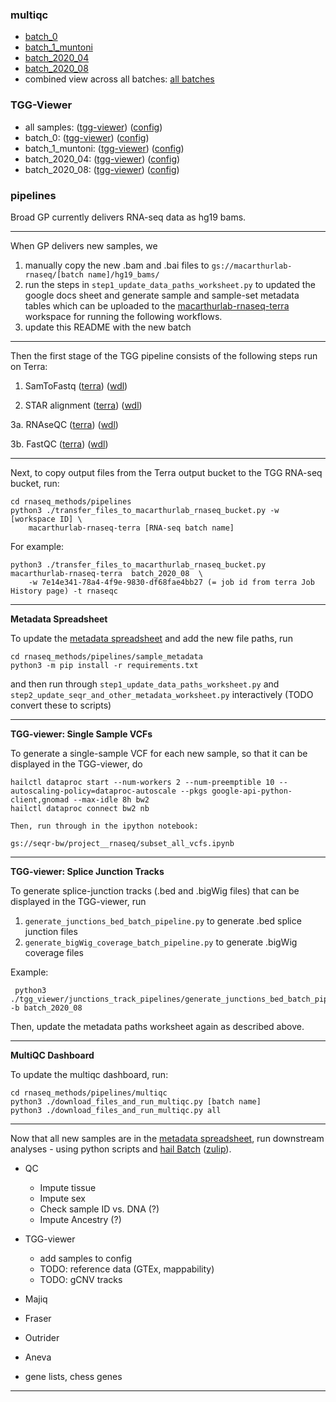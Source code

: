 ### multiqc
* [batch_0](https://macarthur-lab.github.io/rnaseq-methods/pipelines/multiqc/batch_0.html)
* [batch_1_muntoni](https://macarthur-lab.github.io/rnaseq-methods/pipelines/multiqc/batch_1_muntoni.html)
* [batch_2020_04](https://macarthur-lab.github.io/rnaseq-methods/pipelines/multiqc/batch_2020_04.html)
* [batch_2020_08](https://macarthur-lab.github.io/rnaseq-methods/pipelines/multiqc/batch_2020_08.html)
* combined view across all batches: [all batches](https://macarthur-lab.github.io/rnaseq-methods/pipelines/multiqc/all.html)


### TGG-Viewer

- all samples: ([tgg-viewer](http://tgg-viewer.broadinstitute.org/#locus=chr21:45988674-45991233&show=~(~'junctions~'coverage~'vcf)&selectedRows=~(GTEx*20Tracks~(~'GTEx*20All*20Muscle*20-*20Norm.~'GTEx*20All*20Blood*20-*20Norm.~'GTEx*20All*20Fibs*20-*20Norm.)~Samples~(~))&selectedSamples=~()&sjOptions=~(bounceHeightBasedOn~'random~colorBy~'isAnnotatedJunction~colorByNumReadsThreshold~5~hideAnnotated~false~hideUnannotated~false~labelAnnotatedJunction~false~labelAnnotatedJunctionValue~'*20*5bA*5d~labelMotif~false~labelMultiMappedReadCount~false~labelTotalReadCount~false~labelUniqueReadCount~true~maxFractionMultiMappedReads~1~minSplicedAlignmentOverhang~0~minTotalReads~1~minUniquelyMappedReads~0~showOnlyMinusStrand~false~showOnlyPlusStrand~false~thicknessBasedOn~'numUniqueReads~trackHeight~170)&vcfOptions=~(displayMode~'EXPANDED)&bamOptions=~(alignmentShading~'strand~showSoftClips~true~trackHeight~200~viewAsPairs~false)&gcnvOptions=~(trackHeight~200~trackMin~0~trackMax~5~autoscale~false~onlyHandleClicksForHighlightedSamples~true)&settingsUrl=~'https*3a*2f*2fraw.githubusercontent.com*2fmacarthur-lab*2frnaseq-methods*2fmaster*2fpipelines*2ftgg_viewer*2fconfigs*2fall_rnaseq_samples.json))  ([config](https://github.com/macarthur-lab/rnaseq-methods/blob/master/pipelines/tgg_viewer/configs/all_rnaseq_samples.json))
- batch_0: ([tgg-viewer](http://tgg-viewer.broadinstitute.org/#locus=chr21:45988674-45991233&show=~(~'junctions~'coverage~'vcf)&selectedRows=~(GTEx*20Tracks~(~'GTEx*20All*20Muscle*20-*20Norm.~'GTEx*20All*20Blood*20-*20Norm.~'GTEx*20All*20Fibs*20-*20Norm.)~Samples~(~))&selectedSamples=~()&sjOptions=~(bounceHeightBasedOn~'random~colorBy~'isAnnotatedJunction~colorByNumReadsThreshold~5~hideAnnotated~false~hideUnannotated~false~labelAnnotatedJunction~false~labelAnnotatedJunctionValue~'*20*5bA*5d~labelMotif~false~labelMultiMappedReadCount~false~labelTotalReadCount~false~labelUniqueReadCount~true~maxFractionMultiMappedReads~1~minSplicedAlignmentOverhang~0~minTotalReads~1~minUniquelyMappedReads~0~showOnlyMinusStrand~false~showOnlyPlusStrand~false~thicknessBasedOn~'numUniqueReads~trackHeight~170)&vcfOptions=~(displayMode~'EXPANDED)&bamOptions=~(alignmentShading~'strand~showSoftClips~true~trackHeight~200~viewAsPairs~false)&gcnvOptions=~(trackHeight~200~trackMin~0~trackMax~5~autoscale~false~onlyHandleClicksForHighlightedSamples~true)&settingsUrl=~'https*3a*2f*2fraw.githubusercontent.com*2fmacarthur-lab*2frnaseq-methods*2fmaster*2fpipelines*2ftgg_viewer*2fconfigs*2foriginal_rnaseq_samples.json))  ([config](https://github.com/macarthur-lab/rnaseq-methods/blob/master/pipelines/tgg_viewer/configs/original_rnaseq_samples.json))
- batch_1_muntoni: ([tgg-viewer](http://tgg-viewer.broadinstitute.org/#locus=chr21:45988674-45991233&show=~(~'junctions~'coverage~'vcf)&selectedRows=~(GTEx*20Tracks~(~'GTEx*20All*20Muscle*20-*20Norm.~'GTEx*20All*20Blood*20-*20Norm.~'GTEx*20All*20Fibs*20-*20Norm.)~Samples~(~))&selectedSamples=~()&sjOptions=~(bounceHeightBasedOn~'random~colorBy~'isAnnotatedJunction~colorByNumReadsThreshold~5~hideAnnotated~false~hideUnannotated~false~labelAnnotatedJunction~false~labelAnnotatedJunctionValue~'*20*5bA*5d~labelMotif~false~labelMultiMappedReadCount~false~labelTotalReadCount~false~labelUniqueReadCount~true~maxFractionMultiMappedReads~1~minSplicedAlignmentOverhang~0~minTotalReads~1~minUniquelyMappedReads~0~showOnlyMinusStrand~false~showOnlyPlusStrand~false~thicknessBasedOn~'numUniqueReads~trackHeight~170)&vcfOptions=~(displayMode~'EXPANDED)&bamOptions=~(alignmentShading~'strand~showSoftClips~true~trackHeight~200~viewAsPairs~false)&gcnvOptions=~(trackHeight~200~trackMin~0~trackMax~5~autoscale~false~onlyHandleClicksForHighlightedSamples~true)&settingsUrl=~'https*3a*2f*2fraw.githubusercontent.com*2fmacarthur-lab*2frnaseq-methods*2fmaster*2fpipelines*2ftgg_viewer*2fconfigs*2fmuntoni_rnaseq_samples.json))  ([config](https://github.com/macarthur-lab/rnaseq-methods/blob/master/pipelines/tgg_viewer/configs/muntoni_rnaseq_samples.json))
- batch_2020_04: ([tgg-viewer](http://tgg-viewer.broadinstitute.org/#locus=chr21:45988674-45991233&show=~(~'junctions~'coverage~'vcf)&selectedRows=~(GTEx*20Tracks~(~'GTEx*20All*20Muscle*20-*20Norm.~'GTEx*20All*20Blood*20-*20Norm.~'GTEx*20All*20Fibs*20-*20Norm.)~Samples~(~))&selectedSamples=~()&sjOptions=~(bounceHeightBasedOn~'random~colorBy~'isAnnotatedJunction~colorByNumReadsThreshold~5~hideAnnotated~false~hideUnannotated~false~labelAnnotatedJunction~false~labelAnnotatedJunctionValue~'*20*5bA*5d~labelMotif~false~labelMultiMappedReadCount~false~labelTotalReadCount~false~labelUniqueReadCount~true~maxFractionMultiMappedReads~1~minSplicedAlignmentOverhang~0~minTotalReads~1~minUniquelyMappedReads~0~showOnlyMinusStrand~false~showOnlyPlusStrand~false~thicknessBasedOn~'numUniqueReads~trackHeight~170)&vcfOptions=~(displayMode~'EXPANDED)&bamOptions=~(alignmentShading~'strand~showSoftClips~true~trackHeight~200~viewAsPairs~false)&gcnvOptions=~(trackHeight~200~trackMin~0~trackMax~5~autoscale~false~onlyHandleClicksForHighlightedSamples~true)&settingsUrl=~'https*3a*2f*2fraw.githubusercontent.com*2fmacarthur-lab*2frnaseq-methods*2fmaster*2fpipelines*2ftgg_viewer*2fconfigs*2f2020_04_rnaseq_samples.json))  ([config](https://github.com/macarthur-lab/rnaseq-methods/blob/master/pipelines/tgg_viewer/configs/2020_04_rnaseq_samples.json))
- batch_2020_08: ([tgg-viewer](http://tgg-viewer.broadinstitute.org/#locus=chr21:45988674-45991233&show=~(~'junctions~'coverage~'vcf)&selectedRows=~(GTEx*20Tracks~(~'GTEx*20All*20Muscle*20-*20Norm.~'GTEx*20All*20Blood*20-*20Norm.~'GTEx*20All*20Fibs*20-*20Norm.)~Samples~(~))&selectedSamples=~()&sjOptions=~(bounceHeightBasedOn~'random~colorBy~'isAnnotatedJunction~colorByNumReadsThreshold~5~hideAnnotated~false~hideUnannotated~false~labelAnnotatedJunction~false~labelAnnotatedJunctionValue~'*20*5bA*5d~labelMotif~false~labelMultiMappedReadCount~false~labelTotalReadCount~false~labelUniqueReadCount~true~maxFractionMultiMappedReads~1~minSplicedAlignmentOverhang~0~minTotalReads~1~minUniquelyMappedReads~0~showOnlyMinusStrand~false~showOnlyPlusStrand~false~thicknessBasedOn~'numUniqueReads~trackHeight~170)&vcfOptions=~(displayMode~'EXPANDED)&bamOptions=~(alignmentShading~'strand~showSoftClips~true~trackHeight~200~viewAsPairs~false)&gcnvOptions=~(trackHeight~200~trackMin~0~trackMax~5~autoscale~false~onlyHandleClicksForHighlightedSamples~true)&settingsUrl=~'https*3a*2f*2fraw.githubusercontent.com*2fmacarthur-lab*2frnaseq-methods*2fmaster*2fpipelines*2ftgg_viewer*2fconfigs*2f2020_08_rnaseq_samples.json))  ([config](https://github.com/macarthur-lab/rnaseq-methods/blob/master/pipelines/tgg_viewer/configs/2020_08_rnaseq_samples.json))


### pipelines

Broad GP currently delivers RNA-seq data as hg19 bams.
   
---
When GP delivers new samples, we 
1. manually copy the new .bam and .bai files to `gs://macarthurlab-rnaseq/[batch name]/hg19_bams/`
2. run the steps in `step1_update_data_paths_worksheet.py` to updated the google docs sheet and generate sample and sample-set metadata tables which 
can be uploaded to the [macarthurlab-rnaseq-terra](https://app.terra.bio/#workspaces/macarthurlab-rnaseq-terra/macarthurlab-rnaseq-terra/workflows) workspace for running the following workflows.  
3. update this README with the new batch      
---
Then the first stage of the TGG pipeline consists of the following steps run on Terra:
  1. SamToFastq 
    ([terra](https://app.terra.bio/#workspaces/macarthurlab-rnaseq-terra/macarthurlab-rnaseq-terra/workflows/broadinstitute_gtex/samtofastq_v1-0_BETA_cfg))
    ([wdl](https://portal.firecloud.org/?return=terra#methods/broadinstitute_gtex/samtofastq_v1-0_BETA/6/wdl))
  
  2. STAR alignment
    ([terra](https://app.terra.bio/#workspaces/macarthurlab-rnaseq-terra/macarthurlab-rnaseq-terra/workflows/broadinstitute_gtex/star_v1-0_BETA_cfg))
    ([wdl](https://portal.firecloud.org/?return=terra#methods/broadinstitute_gtex/star_v1-0_BETA/7/wdl))

  3a. RNAseQC
    ([terra](https://app.terra.bio/#workspaces/macarthurlab-rnaseq-terra/macarthurlab-rnaseq-terra/workflows/broadinstitute_gtex/rnaseqc2_v1-0_BETA_cfg))
    ([wdl](https://portal.firecloud.org/?return=terra#methods/broadinstitute_gtex/rnaseqc2_v1-0_BETA/2/wdl))
  
  3b. FastQC
    ([terra](https://app.terra.bio/#workspaces/macarthurlab-rnaseq-terra/macarthurlab-rnaseq-terra/workflows/sanand/FastQC))
    ([wdl](https://portal.firecloud.org/?return=terra#methods/sanand/FastQC/1/wdl))


---
 
Next, to copy output files from the Terra output bucket to the TGG RNA-seq bucket, run:
```
cd rnaseq_methods/pipelines
python3 ./transfer_files_to_macarthurlab_rnaseq_bucket.py -w [workspace ID] \
    macarthurlab-rnaseq-terra [RNA-seq batch name]

```
For example:
```
python3 ./transfer_files_to_macarthurlab_rnaseq_bucket.py  macarthurlab-rnaseq-terra  batch_2020_08  \
    -w 7e14e341-78a4-4f9e-9830-df68fae4bb27 (= job id from terra Job History page) -t rnaseqc
```

---


**Metadata Spreadsheet**

To update the [metadata spreadsheet](https://docs.google.com/spreadsheets/d/1S3l28tZqFmzqqwqi_BCzuIkaVFmZz9eGpGtqtH5eVoo/edit#gid=421510693) 
and add the new file paths, run 

```
cd rnaseq_methods/pipelines/sample_metadata
python3 -m pip install -r requirements.txt
```
and then run through `step1_update_data_paths_worksheet.py` and `step2_update_seqr_and_other_metadata_worksheet.py` 
interactively
(TODO convert these to scripts) 
 
---

**TGG-viewer: Single Sample VCFs**

To generate a single-sample VCF for each new sample, so that it can be displayed in the TGG-viewer, do
```
hailctl dataproc start --num-workers 2 --num-preemptible 10 --autoscaling-policy=dataproc-autoscale --pkgs google-api-python-client,gnomad --max-idle 8h bw2
hailctl dataproc connect bw2 nb

Then, run through in the ipython notebook:

gs://seqr-bw/project__rnaseq/subset_all_vcfs.ipynb 
```

---

**TGG-viewer: Splice Junction Tracks**

To generate splice-junction tracks (.bed and .bigWig files) that can be displayed in the TGG-viewer, run 
1. `generate_junctions_bed_batch_pipeline.py` to generate .bed splice junction files
2. `generate_bigWig_coverage_batch_pipeline.py` to generate .bigWig coverage files 

Example:
```
 python3 ./tgg_viewer/junctions_track_pipelines/generate_junctions_bed_batch_pipeline.py -b batch_2020_08
```

Then, update the metadata paths worksheet again as described above.

---

**MultiQC Dashboard**

To update the multiqc dashboard, run:

```
cd rnaseq_methods/pipelines/multiqc
python3 ./download_files_and_run_multiqc.py [batch name]
python3 ./download_files_and_run_multiqc.py all
``` 

---
Now that all new samples are in the  [metadata spreadsheet](https://docs.google.com/spreadsheets/d/1S3l28tZqFmzqqwqi_BCzuIkaVFmZz9eGpGtqtH5eVoo/edit#gid=421510693),
run downstream analyses - using python scripts and [hail Batch](https://hail.is/docs/batch/api.html) ([zulip](https://hail.zulipchat.com/#narrow/stream/223457-Batch-support)).

- QC
    - Impute tissue 
    - Impute sex
    - Check sample ID vs. DNA (?)
    - Impute Ancestry (?)
    
- TGG-viewer
    - add samples to config
    - TODO: reference data (GTEx, mappability)
    - TODO: gCNV tracks
- Majiq
- Fraser
- Outrider
- Aneva
- gene lists, chess genes

---



